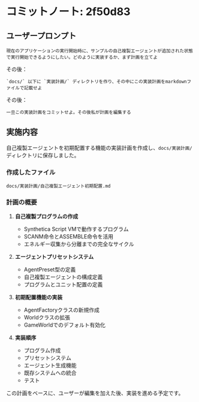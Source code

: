 # コミットノート: 2f50d83

## ユーザープロンプト

```
現在のアプリケーションの実行開始時に、サンプルの自己複製エージェントが追加された状態で実行開始できるようにしたい。どのように実装するか、まず計画を立てよ
```

その後：

```
`docs/` 以下に `実装計画/` ディレクトリを作り、その中にこの実装計画をmarkdownファイルで記載せよ
```

その後：

```
一旦この実装計画をコミットせよ。その後私が計画を編集する
```

## 実施内容

自己複製エージェントを初期配置する機能の実装計画を作成し、`docs/実装計画/`ディレクトリに保存しました。

### 作成したファイル

`docs/実装計画/自己複製エージェント初期配置.md`

### 計画の概要

1. **自己複製プログラムの作成**
   - Synthetica Script VMで動作するプログラム
   - SCANM命令とASSEMBLE命令を活用
   - エネルギー収集から分離までの完全なサイクル

2. **エージェントプリセットシステム**
   - AgentPreset型の定義
   - 自己複製エージェントの構成定義
   - プログラムとユニット配置の定義

3. **初期配置機能の実装**
   - AgentFactoryクラスの新規作成
   - Worldクラスの拡張
   - GameWorldでのデフォルト有効化

4. **実装順序**
   - プログラム作成
   - プリセットシステム
   - エージェント生成機能
   - 既存システムへの統合
   - テスト

この計画をベースに、ユーザーが編集を加えた後、実装を進める予定です。